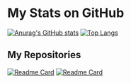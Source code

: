 # My Stats on GitHub
[![Anurag's GitHub stats](https://github-readme-stats.vercel.app/api?username=diegxherrera)](https://github.com/anuraghazra/github-readme-stats)
[![Top Langs](https://github-readme-stats.vercel.app/api/top-langs/?username=diegxherrera)](https://github.com/diegxherrera/ER-Puenteuropa)
</br>
## __My Repositories__
[![Readme Card](https://github-readme-stats.vercel.app/api/pin/?username=diegxherrera&repo=ER-Puenteuropa)](https://github.com/diegxherrera/ER-Puenteuropa)
[![Readme Card](https://github-readme-stats.vercel.app/api/pin/?username=diegxherrera&repo=Truth-Party)](https://github.com/diegxherrera/Truth-Party)

